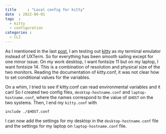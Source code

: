 ```yaml
---
title     : "Local config for kitty"
date  : 2022-06-01
tags  :
  - kitty
  - configuration
categories :
  - CLI
---
```


As I mentioned in the last [post](../changing-terminal-and-browser), I am
testing out [kitty][kitty] as my terminal emulator instead of UXTerm. So for
everything has been smooth sailing except for one minor issue. On my work
desktop, I want fontsize 11 but on my laptop, I want fontsize 14. This is a combination of resolution and physical size of the two monitors. Reading the documentation of kitty.conf, it was not clear how to set conditional values for the variables.

On a whim, I tried to see if kitty.conf can read environmental variables and
it can! So I created two config files, `desktop-hostname.conf` and
`laptop-hostname.conf`, where the names correspond to the value of `$HOST` on
the two systems. Then, I end my `kitty.conf` with

```
include ./$HOST.conf
```

I can now add the settings for my desktop in the `desktop-hostname.conf` file
and the settings for my laptop on `laptop-hostname.conf` file. 


[kitty]: https://sw.kovidgoyal.net/kitty/
